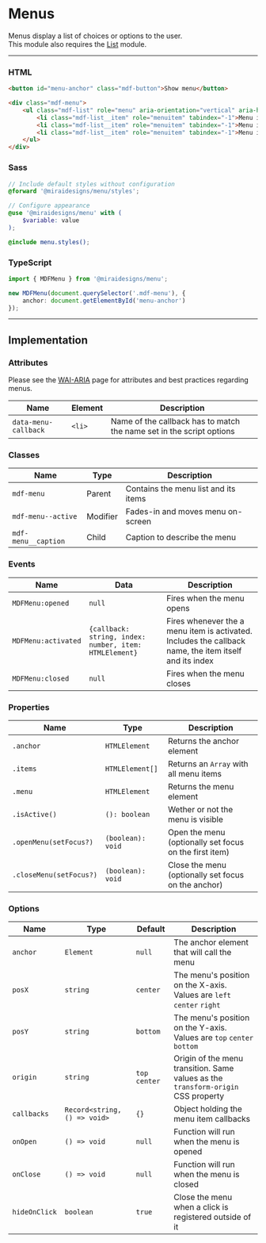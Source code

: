 # Menus

Menus display a list of choices or options to the user.\
This module also requires the [List](https://github.com/miraidesigns/mirai-designs-framework/tree/master/modules/list) module.

---

### HTML

```html
<button id="menu-anchor" class="mdf-button">Show menu</button>

<div class="mdf-menu">
    <ul class="mdf-list" role="menu" aria-orientation="vertical" aria-hidden="true" tabindex="-1">
        <li class="mdf-list__item" role="menuitem" tabindex="-1">Menu item</li>
        <li class="mdf-list__item" role="menuitem" tabindex="-1">Menu item</li>
        <li class="mdf-list__item" role="menuitem" tabindex="-1">Menu item</li>
    </ul>
</div>
```

### Sass

```scss
// Include default styles without configuration
@forward '@miraidesigns/menu/styles';
```

```scss
// Configure appearance
@use '@miraidesigns/menu' with (
    $variable: value
);

@include menu.styles();
```

### TypeScript

```ts
import { MDFMenu } from '@miraidesigns/menu';

new MDFMenu(document.querySelector('.mdf-menu'), {
    anchor: document.getElementById('menu-anchor')
});
```

---

## Implementation

### Attributes

Please see the [WAI-ARIA](https://www.w3.org/TR/wai-aria-practices/#menu) page for attributes and best practices regarding menus.

| Name                 | Element | Description                                                          |
| -------------------- | ------- | -------------------------------------------------------------------- |
| `data-menu-callback` | `<li>`  | Name of the callback has to match the name set in the script options |

### Classes

| Name                | Type     | Description                          |
| ------------------- | -------- | ------------------------------------ |
| `mdf-menu`          | Parent   | Contains the menu list and its items |
| `mdf-menu--active`  | Modifier | Fades-in and moves menu on-screen    |
| `mdf-menu__caption` | Child    | Caption to describe the menu         |

### Events

| Name                | Data                                                   | Description                                                                                            |
| ------------------- | ------------------------------------------------------ | ------------------------------------------------------------------------------------------------------ |
| `MDFMenu:opened`    | `null`                                                 | Fires when the menu opens                                                                              |
| `MDFMenu:activated` | `{callback: string, index: number, item: HTMLElement}` | Fires whenever the a menu item is activated. Includes the callback name, the item itself and its index |
| `MDFMenu:closed`    | `null`                                                 | Fires when the menu closes                                                                             |

### Properties

| Name                    | Type              | Description                                            |
| ----------------------- | ----------------- | ------------------------------------------------------ |
| `.anchor`               | `HTMLElement`     | Returns the anchor element                             |
| `.items`                | `HTMLElement[]`   | Returns an `Array` with all menu items                 |
| `.menu`                 | `HTMLElement`     | Returns the menu element                               |
| `.isActive()`           | `(): boolean`     | Wether or not the menu is visible                      |
| `.openMenu(setFocus?)`  | `(boolean): void` | Open the menu (optionally set focus on the first item) |
| `.closeMenu(setFocus?)` | `(boolean): void` | Close the menu (optionally set focus on the anchor)    |

### Options

| Name          | Type                         | Default      | Description                                                                       |
| ------------- | ---------------------------- | ------------ | --------------------------------------------------------------------------------- |
| `anchor`      | `Element`                    | `null`       | The anchor element that will call the menu                                        |
| `posX`        | `string`                     | `center`     | The menu's position on the X-axis. Values are `left` `center` `right`             |
| `posY`        | `string`                     | `bottom`     | The menu's position on the Y-axis. Values are `top` `center` `bottom`             |
| `origin`      | `string`                     | `top center` | Origin of the menu transition. Same values as the `transform-origin` CSS property |
| `callbacks`   | `Record<string, () => void>` | `{}`         | Object holding the menu item callbacks                                            |
| `onOpen`      | `() => void`                 | `null`       | Function will run when the menu is opened                                         |
| `onClose`     | `() => void`                 | `null`       | Function will run when the menu is closed                                         |
| `hideOnClick` | `boolean`                    | `true`       | Close the menu when a click is registered outside of it                           |
